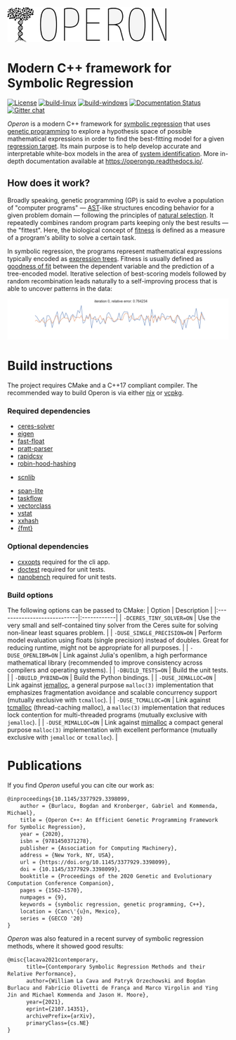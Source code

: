 <p align="left">
    <img src="./rtd/_static/logo_mini.png" height="80px" />
</p>

# Modern C++ framework for Symbolic Regression

[![License](https://img.shields.io/github/license/heal-research/operon?style=flat)](https://github.com/heal-research/operon/blob/master/LICENSE)
[![build-linux](https://github.com/heal-research/operon/actions/workflows/build-linux.yml/badge.svg)](https://github.com/heal-research/operon/actions/workflows/build-linux.yml)
[![build-windows](https://github.com/heal-research/operon/actions/workflows/build-windows.yml/badge.svg)](https://github.com/heal-research/operon/actions/workflows/build-windows.yml)
[![Documentation Status](https://readthedocs.org/projects/operongp/badge/?version=latest)](https://operongp.readthedocs.io/en/latest/?badge=latest)
[![Gitter chat](https://badges.gitter.im/operongp/gitter.png)](https://gitter.im/operongp/community)

*Operon* is a modern C++ framework for [symbolic regression](https://en.wikipedia.org/wiki/Symbolic_regression) that uses [genetic programming](https://en.wikipedia.org/wiki/Genetic_programming) to explore a hypothesis space of possible mathematical expressions in order to find the best-fitting model for a given [regression target](https://en.wikipedia.org/wiki/Regression_analysis).
Its main purpose is to help develop accurate and interpretable white-box models in the area of [system identification](https://en.wikipedia.org/wiki/System_identification). More in-depth documentation available at https://operongp.readthedocs.io/.

## How does it work?

Broadly speaking, genetic programming (GP) is said to evolve a population of "computer programs" ― [AST](https://en.wikipedia.org/wiki/Abstract_syntax_tree)-like structures encoding behavior for a given problem domain ― following the principles of [natural selection](https://en.wikipedia.org/wiki/Natural_selection). It repeatedly combines random program parts keeping only the best results ― the "fittest". Here, the biological concept of [fitness](https://en.wikipedia.org/wiki/Survival_of_the_fittest) is defined as a measure of a program's ability to solve a certain task.

In symbolic regression, the programs represent mathematical expressions typically encoded as [expression trees](https://en.wikipedia.org/wiki/Binary_expression_tree). Fitness is usually defined as [goodness of fit](https://en.wikipedia.org/wiki/Goodness_of_fit) between the dependent variable and the prediction of a tree-encoded model. Iterative selection of best-scoring models followed by random recombination leads naturally to a self-improving process that is able to uncover patterns in the data:

<p align="center">
    <img src="./rtd/_static/evo.gif"  />
</p>

# Build instructions

The project requires CMake and a C++17 compliant compiler. The recommended way to build Operon is via either [nix](https://github.com/NixOS/nix) or [vcpkg](https://github.com/microsoft/vcpkg).

### Required dependencies
- [ceres-solver](http://ceres-solver.org/)
- [eigen](http://eigen.tuxfamily.org)
- [fast-float](https://github.com/fastfloat/fast_float)
- [pratt-parser](https://github.com/foolnotion/pratt-parser-calculator)
- [rapidcsv](https://github.com/d99kris/rapidcsv)
- [robin-hood-hashing](https://github.com/martinus/robin-hood-hashing)
* [scnlib](https://github.com/eliaskosunen/scnlib)
- [span-lite](https://github.com/martinmoene/span-lite)
- [taskflow](https://taskflow.github.io/)
- [vectorclass](https://github.com/vectorclass/version2)
- [vstat](https://github.com/heal-research/vstat)
- [xxhash](https://github.com/Cyan4973/xxHash)
- [{fmt}](https://fmt.dev/latest/index.html)

### Optional dependencies

- [cxxopts](https://github.com/jarro2783/cxxopts) required for the cli app.
- [doctest](https://github.com/onqtam/doctest) required for unit tests.
- [nanobench](https://github.com/martinus/nanobench) required for unit tests.

### Build options
The following options can be passed to CMake:
| Option                      | Description |
|:----------------------------|:------------|
| `-DCERES_TINY_SOLVER=ON` | Use the very small and self-contained tiny solver from the Ceres suite for solving non-linear least squares problem. |
| `-DUSE_SINGLE_PRECISION=ON` | Perform model evaluation using floats (single precision) instead of doubles. Great for reducing runtime, might not be appropriate for all purposes.           |
| `-DUSE_OPENLIBM=ON`         | Link against Julia's openlibm, a high performance mathematical library (recommended to improve consistency across compilers and operating systems).            |
| `-DBUILD_TESTS=ON` | Build the unit tests. |
| `-DBUILD_PYBIND=ON` | Build the Python bindings. |
| `-DUSE_JEMALLOC=ON`         | Link against [jemalloc](http://jemalloc.net/), a general purpose `malloc(3)` implementation that emphasizes fragmentation avoidance and scalable concurrency support (mutually exclusive with `tcmalloc`).           |
| `-DUSE_TCMALLOC=ON`         | Link against [tcmalloc](https://google.github.io/tcmalloc/) (thread-caching malloc), a `malloc(3)` implementation that reduces lock contention for multi-threaded programs (mutually exclusive with `jemalloc`).          |
| `-DUSE_MIMALLOC=ON`         | Link against [mimalloc](https://github.com/microsoft/mimalloc) a compact general purpose `malloc(3)` implementation with excellent performance (mutually exclusive with `jemalloc` or `tcmalloc`).          |

# Publications

If you find _Operon_ useful you can cite our work as:
```
@inproceedings{10.1145/3377929.3398099,
    author = {Burlacu, Bogdan and Kronberger, Gabriel and Kommenda, Michael},
    title = {Operon C++: An Efficient Genetic Programming Framework for Symbolic Regression},
    year = {2020},
    isbn = {9781450371278},
    publisher = {Association for Computing Machinery},
    address = {New York, NY, USA},
    url = {https://doi.org/10.1145/3377929.3398099},
    doi = {10.1145/3377929.3398099},
    booktitle = {Proceedings of the 2020 Genetic and Evolutionary Computation Conference Companion},
    pages = {1562–1570},
    numpages = {9},
    keywords = {symbolic regression, genetic programming, C++},
    location = {Canc\'{u}n, Mexico},
    series = {GECCO '20}
}
```

_Operon_ was also featured in a recent survey of symbolic regression methods, where it showed good results:

```
@misc{lacava2021contemporary,
      title={Contemporary Symbolic Regression Methods and their Relative Performance}, 
      author={William La Cava and Patryk Orzechowski and Bogdan Burlacu and Fabrício Olivetti de França and Marco Virgolin and Ying Jin and Michael Kommenda and Jason H. Moore},
      year={2021},
      eprint={2107.14351},
      archivePrefix={arXiv},
      primaryClass={cs.NE}
}
```

